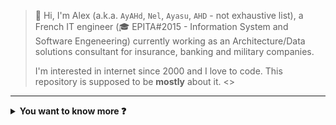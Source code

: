 > 👋 Hi, I'm Alex (a.k.a. `AyAHd`, `Nel`, `Ayasu`, `AHD` - not exhaustive list), a French IT engineer (🎓 EPITA#2015 - Information System and Software Engeneering) currently working as an Architecture/Data solutions consultant for insurance, banking and military companies.
>
> I'm interested in internet since 2000 and I love to code. This repository is supposed to be **mostly** about it.
<>
---
<details><summary><b>You want to know more ❓</b></summary>
<details><summary><b>👤 Personal projects</b></summary>

> I like using code as a tool to improve productivity, knowledge sharing and creativity or just for fun.

## ⚙ Process automation
I'm mostly using Make (formerly Integromat) for the following NoCode automations and won't reference: 
- my other LowCode / frameworks automations. 
- my other NoCode automations being hosted on my n8n private instance (doesn't run on daily basis, unscheduled)

### ⛅ Forecast
For 3 locations, pulls the data 4 times a day from forecast7 and push it to `static/forcast/forecast.json` as a static and versioned data proxy (using Make).

### 🔂 Daily connections
In some games, it might be useful to set automatic daily reward (using Make)...

## 📁 SPAs on AyAHd.GitHub.io
### [🌈 Hue wheel](https://AyAHd.GitHub.io/hue-wheel.htm)
[🌈 Hue wheel](https://AyAHd.GitHub.io/hue-wheel.htm) is a SPA that is supposed to help understanding and picking color in the HSL (Hue Saturation Luminosity) notation.

### [🍵 Teapot party](https://AyAHd.GitHub.io/teapot-party.htm)
[🍵 Teapot party](https://AyAHd.GitHub.io/teapot-party.htm) is a SPA (+Data) used in Genshin Impact random team creation process. 

### [⏲ Vecotorial clock](https://AyAHd.GitHub.io/clock.htm)
[⏲ Vecotorial clock](https://AyAHd.GitHub.io/clock.htm) is a embedable SPA used for better time-management. It is embedable in Notion, Obsidian, etc... 

---
</details>
<details><summary><b>💗 Hobbies</b></summary>

In my free time I like to: 
- 🧠 Code in 🐍 Python, 🚀 React (+TypeScript) and web languages.
- 🖌 Draw (or code) vectors (with SVG and its integrations [in HTML with CSS and JS], see [⏲ Vecotorial clock](https://AyAHd.GitHub.io/clock.htm) and [🌈 Hue wheel](https://AyAHd.GitHub.io/hue-wheel.htm))
- 🎮 Play and theorycraft (or code) about:
  - Genshin (see [🍵 Teapot party](https://AyAHd.GitHub.io/teapot-party.htm), a tool to randomize team selection).
  - MMORPGs (Lineage ][, B&S), RPG (Pokémon, Diablo III), board games and RPGs 🎲 
- 😻 Pet my cats, 🔨 craft things (🧱 including house), 🌱 garden, 🎿 ride (roller & ski), ⛵ navigate, 🎲 play, 🥾 walk, 🎧 listen to music, 🎶 go to concerts, 🎤 sing, 🧭 camp 

---
</details>
<details><summary><b>💼 Experiences</b></summary>

My references are: 
- IT services as a on-field technician (from 2010 to 2013), 
- startups as a web applicative developer (from 2012 to 2017),
- consulting as a Architecture and Data solutions consultant (from 2017 until now) for bankiing, insurance and military companies. 

---
</details>
<details><summary><b>📨 Contact me</b></summary>

For now, I'm not opened to contact.
</details>
</details>